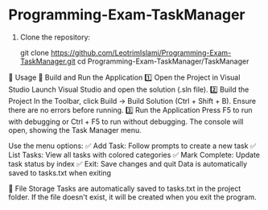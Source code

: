 # Programming-Exam-TaskManager

1. Clone the repository:

   git clone https://github.com/LeotrimIslami/Programming-Exam-TaskManager.git
   cd Programming-Exam-TaskManager/TaskManager
   
  📌 Usage
🔧 Build and Run the Application
1️⃣ Open the Project in Visual Studio
Launch Visual Studio and open the solution (.sln file).
2️⃣ Build the Project
In the Toolbar, click Build → Build Solution (Ctrl + Shift + B).
Ensure there are no errors before running.
3️⃣ Run the Application
Press F5 to run with debugging or Ctrl + F5 to run without debugging.
The console will open, showing the Task Manager menu.

Use the menu options:
✅ Add Task: Follow prompts to create a new task
✅ List Tasks: View all tasks with colored categories
✅ Mark Complete: Update task status by index
✅ Exit: Save changes and quit
Data is automatically saved to tasks.txt when exiting

📂 File Storage
Tasks are automatically saved to tasks.txt in the project folder.
If the file doesn't exist, it will be created when you exit the program.

